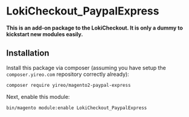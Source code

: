 # LokiCheckout_PaypalExpress

**This is an add-on package to the LokiCheckout. It is only a dummy to kickstart new modules easily.**

## Installation
Install this package via composer (assuming you have setup the `composer.yireo.com` repository correctly already):
```bash
composer require yireo/magento2-paypal-express
```

Next, enable this module:
```bash
bin/magento module:enable LokiCheckout_PaypalExpress
```

